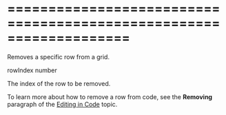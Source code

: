 <!--**
/*-------------------------------------------
    Auto-generated file. Do not modify.
-------------------------------------------

**-->
===================================================================
===================================================================

<!--shortDescription-->
Removes a specific row from a grid.
<!--/shortDescription-->

<!--paramName1-->rowIndex<!--/paramName1-->
<!--paramType1-->number<!--/paramType1-->
<!--paramDescription1-->
The index of the row to be removed.
<!--/paramDescription1-->

<!--fullDescription-->
To learn more about how to remove a row from code, see the **Removing** paragraph of the [Editing in Code](/Documentation/Guide/Widgets/DataGrid/Data_Editing/#Editing_in_Code) topic.
<!--/fullDescription-->